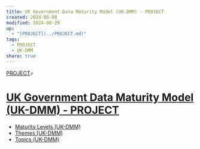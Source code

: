 ```yaml
---
title: UK Government Data Maturity Model (UK-DMM) - PROJECT
created: 2024-08-08
modified: 2024-08-29
up:
  - "[PROJECT](../PROJECT.md)"
tags:
  - PROJECT
  - UK-DMM
share: true
---
```

[PROJECT](../PROJECT.md)⤴️
# [UK Government Data Maturity Model (UK-DMM) - PROJECT](UK%20Government%20Data%20Maturity%20Model%20(UK-DMM)%20-%20PROJECT.md)
- [Maturity Levels (UK-DMM)](./Maturity%20Levels%20(UK-DMM).md)
- [Themes (UK-DMM)](./Themes%20(UK-DMM).md)
- [Topics (UK-DMM)](./Topics%20(UK-DMM).md)
